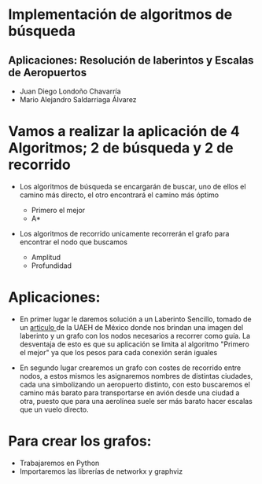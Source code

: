 # Implementación de algoritmos de búsqueda
## Aplicaciones: Resolución de laberintos y Escalas de Aeropuertos

- Juan Diego Londoño Chavarría
- Mario Alejandro Saldarriaga Álvarez

# Vamos a realizar la aplicación de 4 Algoritmos; 2 de búsqueda y 2 de recorrido
- Los algoritmos de búsqueda se encargarán de buscar, uno de ellos el camino más directo, el otro encontrará el camino más óptimo
    - Primero el mejor
    - A*

- Los algoritmos de recorrido unicamente recorrerán el grafo para encontrar el nodo que buscamos
    - Amplitud
    - Profundidad

# Aplicaciones:
- En primer lugar le daremos solución a un Laberinto Sencillo, tomado de un <a href="https://repository.uaeh.edu.mx/revistas/index.php/huejutla/article/view/1089/4757">articulo </a> de la UAEH de México donde nos brindan una imagen del laberinto y un grafo con los nodos necesarios a recorrer como guía. La desventaja de esto es que su aplicación se limita al algoritmo "Primero el mejor" ya que los pesos para cada conexión serán iguales

- En segundo lugar crearemos un grafo con costes de recorrido entre nodos, a estos mismos les asignaremos nombres de distintas ciudades, cada una simbolizando un aeropuerto distinto, con esto buscaremos el camino más barato para transportarse en avión desde una ciudad a otra, puesto que para una aerolínea suele ser más barato hacer escalas que un vuelo directo.


# Para crear los grafos:
- Trabajaremos en Python
- Importaremos las librerías de networkx y graphviz